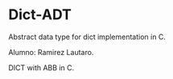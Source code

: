 # Dict-ADT
Abstract data type for dict implementation in C.

Alumno: Ramirez Lautaro.

DICT with ABB in C.


